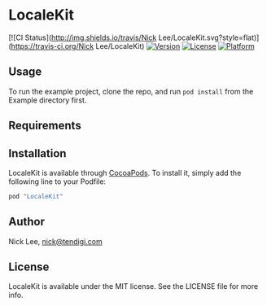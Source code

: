 # LocaleKit

[![CI Status](http://img.shields.io/travis/Nick Lee/LocaleKit.svg?style=flat)](https://travis-ci.org/Nick Lee/LocaleKit)
[![Version](https://img.shields.io/cocoapods/v/LocaleKit.svg?style=flat)](http://cocoapods.org/pods/LocaleKit)
[![License](https://img.shields.io/cocoapods/l/LocaleKit.svg?style=flat)](http://cocoapods.org/pods/LocaleKit)
[![Platform](https://img.shields.io/cocoapods/p/LocaleKit.svg?style=flat)](http://cocoapods.org/pods/LocaleKit)

## Usage

To run the example project, clone the repo, and run `pod install` from the Example directory first.

## Requirements

## Installation

LocaleKit is available through [CocoaPods](http://cocoapods.org). To install
it, simply add the following line to your Podfile:

```ruby
pod "LocaleKit"
```

## Author

Nick Lee, nick@tendigi.com

## License

LocaleKit is available under the MIT license. See the LICENSE file for more info.
